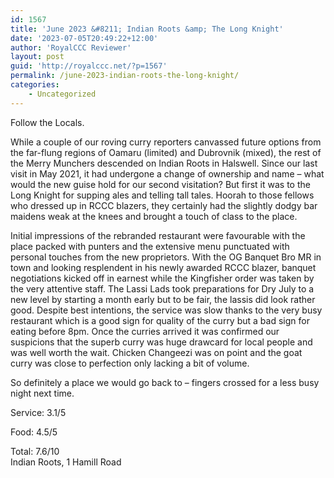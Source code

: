 ```yaml
---
id: 1567
title: 'June 2023 &#8211; Indian Roots &amp; The Long Knight'
date: '2023-07-05T20:49:22+12:00'
author: 'RoyalCCC Reviewer'
layout: post
guid: 'http://royalccc.net/?p=1567'
permalink: /june-2023-indian-roots-the-long-knight/
categories:
    - Uncategorized
---
```


Follow the Locals.

While a couple of our roving curry reporters canvassed future options from the far-flung regions of Oamaru (limited) and Dubrovnik (mixed), the rest of the Merry Munchers descended on Indian Roots in Halswell. Since our last visit in May 2021, it had undergone a change of ownership and name – what would the new guise hold for our second visitation? But first it was to the Long Knight for supping ales and telling tall tales. Hoorah to those fellows who dressed up in RCCC blazers, they certainly had the slightly dodgy bar maidens weak at the knees and brought a touch of class to the place.

Initial impressions of the rebranded restaurant were favourable with the place packed with punters and the extensive menu punctuated with personal touches from the new proprietors. With the OG Banquet Bro MR in town and looking resplendent in his newly awarded RCCC blazer, banquet negotiations kicked off in earnest while the Kingfisher order was taken by the very attentive staff. The Lassi Lads took preparations for Dry July to a new level by starting a month early but to be fair, the lassis did look rather good. Despite best intentions, the service was slow thanks to the very busy restaurant which is a good sign for quality of the curry but a bad sign for eating before 8pm. Once the curries arrived it was confirmed our suspicions that the superb curry was huge drawcard for local people and was well worth the wait. Chicken Changeezi was on point and the goat curry was close to perfection only lacking a bit of volume.

So definitely a place we would go back to – fingers crossed for a less busy night next time.

Service: 3.1/5

Food: 4.5/5

Total: 7.6/10  
Indian Roots, 1 Hamill Road